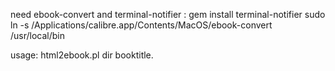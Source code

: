 need ebook-convert and terminal-notifier :
  gem install terminal-notifier
  sudo ln -s /Applications/calibre.app/Contents/MacOS/ebook-convert /usr/local/bin 

usage:
html2ebook.pl dir booktitle.
